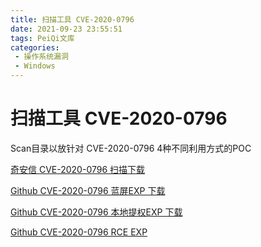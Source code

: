 ```yaml
---
title: 扫描工具 CVE-2020-0796
date: 2021-09-23 23:55:51
tags: PeiQi文库
categories:
 - 操作系统漏洞
 - Windows
---
```


# 扫描工具 CVE-2020-0796

Scan目录以放针对 CVE-2020-0796 4种不同利用方式的POC

[奇安信 CVE-2020-0796 扫描下载](http://dl.qianxin.com/skylar6/CVE-2020-0796-Scanner.zip)

[Github CVE-2020-0796 蓝屏EXP 下载](https://github.com/eerykitty/CVE-2020-0796-PoC)

[Github CVE-2020-0796 本地提权EXP 下载](https://github.com/danigargu/CVE-2020-0796)

[Github CVE-2020-0796 RCE EXP](https://github.com/chompie1337/SMBGhost_RCE_PoC)